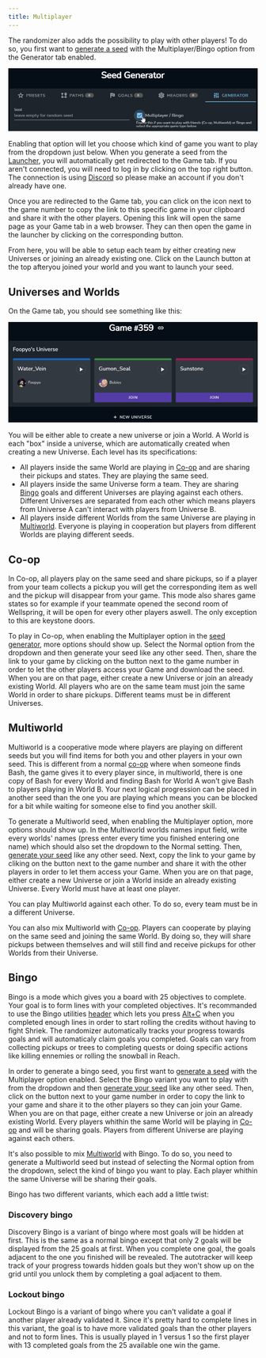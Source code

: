 ```yaml
---
title: Multiplayer
---
```


The randomizer also adds the possibility to play with other players! To do so, you first want to [generate a seed](/seedgen) with the Multiplayer/Bingo option from the Generator tab enabled.

![Netcode in gui](/media/netcode.png)

Enabling that option will let you choose which kind of game you want to play from the dropdown just below. When you generate a seed from the [Launcher](/features/launcher), you will automatically get redirected to the Game tab. If you aren't connected, you will need to log in by clicking on the top right button. The connection is using [Discord](https://discord.com/) so please make an account if you don't already have one.

Once you are redirected to the Game tab, you can click on the icon next to the game number to copy the link to this specific game in your clipboard and share it with the other players. Opening this link will open the same page as your Game tab in a web browser. They can then open the game in the launcher by clicking on the corresponding button.

From here, you will be able to setup each team by either creating new Universes or joining an already existing one. Click on the Launch button at the top afteryou joined your world and you want to launch your seed.

## Universes and Worlds

On the Game tab, you should see something like this:

![Universe example](/media/universe.png)

You will be either able to create a new universe or join a World. A World is each "box" inside a universe, which are automatically created when creating a new Universe. Each level has its specifications:

* All players inside the same World are playing in [Co-op](/features/multiplayer#co-op) and are sharing their pickups and states. They are playing the same seed.
* All players inside the same Universe form a team. They are sharing [Bingo](/features/multiplayer#bingo) goals and different Universes are playing against each others. Different Universes are separated from each other which means players from Universe A can't interact with players from Universe B.
* All players inside different Worlds from the same Universe are playing in [Multiworld](/features/multiplayer#multiworld). Everyone is playing in cooperation but players from different Worlds are playing different seeds. 

## Co-op

In Co-op, all players play on the same seed and share pickups, so if a player from your team collects a pickup you will get the corresponding item as well and the pickup will disappear from your game. This mode also shares game states so for example if your teammate opened the second room of Wellspring, it will be open for every other players aswell. The only exception to this are keystone doors.

To play in Co-op, when enabling the Multiplayer option in the [seed generator](/seedgen), more options should show up. Select the Normal option from the dropdown and then generate your seed like any other seed. Then, share the link to your game by clicking on the button next to the game number in order to let the other players access your Game and download the seed. When you are on that page, either create a new Universe or join an already existing World. All players who are on the same team must join the same World in order to share pickups. Different teams must be in different Universes.

## Multiworld

Multiworld is a cooperative mode where players are playing on different seeds but you will find items for both you and other players in your own seed. This is different from a normal [co-op](/features/multiplayer#co-op) where when someone finds Bash, the game gives it to every player since, in multiworld, there is one copy of Bash for every World and finding Bash for World A won't give Bash to players playing in World B. Your next logical progression can be placed in another seed than the one you are playing which means you can be blocked for a bit while waiting for someone else to find you another skill.

To generate a Multiworld seed, when enabling the Multiplayer option, more options should show up. In the Multiworld worlds names input field, write every worlds' names (press enter every time you finished entering one name) which should also set the dropdown to the Normal setting. Then, [generate your seed](/seedgen) like any other seed. Next, copy the link to your game by cliking on the button next to the game number and share it with the other players in order to let them access your Game. When you are on that page, either create a new Universe or join a World inside an already existing Universe. Every World must have at least one player.

You can play Multiworld against each other. To do so, every team must be in a different Universe.

You can also mix Multiworld with [Co-op](/features/multiplayer#co-op). Players can cooperate by playing on the same seed and joining the same World. By doing so, they will share pickups between themselves and will still find and receive pickups for other Worlds from their Universe.

## Bingo

Bingo is a mode which gives you a board with 25 objectives to complete. Your goal is to form lines with your completed objectives. It's recommanded to use the Bingo utilities [header](/seedgen/headers) which lets you press [Alt+C](/features/special-commands) when you completed enough lines in order to start rolling the credits without having to fight Shriek. The randomizer automatically tracks your progress towards goals and will automaticaly claim goals you completed. Goals can vary from collecting pickups or trees to completing quests or doing specific actions like killing ennemies or rolling the snowball in Reach.

In order to generate a bingo seed, you first want to [generate a seed](/seedgen) with the Multiplayer option enabled. Select the Bingo variant you want to play with from the dropdown and then [generate your seed](/seedgen) like any other seed. Then, click on the button next to your game number in order to copy the link to your game and share it to the other players so they can join your Game. When you are on that page, either create a new Universe or join an already existing World. Every players whithin the same World will be playing in [Co-op](/features/multiplayer#co-op) and will be sharing goals. Players from different Universe are playing against each others.

It's also possible to mix [Multiworld](/features/multiplayer#multiworld) with Bingo. To do so, you need to generate a Multiworld seed but instead of selecting the Normal option from the dropdown, select the kind of bingo you want to play. Each player whithin the same Universe will be sharing their goals.

Bingo has two different variants, which each add a little twist:

### Discovery bingo

Discovery Bingo is a variant of bingo where most goals will be hidden at first. This is the same as a normal bingo except that only 2 goals will be displayed from the 25 goals at first. When you complete one goal, the goals adjacent to the one you finished will be revealed. The autotracker will keep track of your progress towards hidden goals but they won't show up on the grid until you unlock them by completing a goal adjacent to them.

### Lockout bingo

Lockout Bingo is a variant of bingo where you can't validate a goal if another player already validated it. Since it's pretty hard to complete lines in this variant, the goal is to have more validated goals than the other players and not to form lines. This is usually played in 1 versus 1 so the first player with 13 completed goals from the 25 available one win the game.